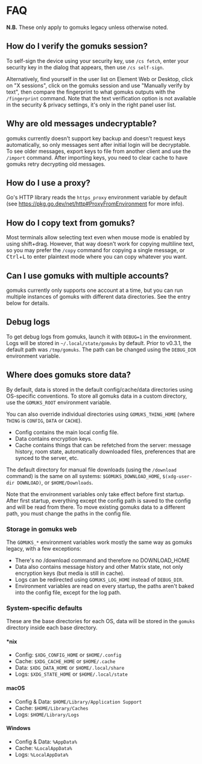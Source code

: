 # FAQ
**N.B.** These only apply to gomuks legacy unless otherwise noted.

## How do I verify the gomuks session?
To self-sign the device using your security key, use `/cs fetch`, enter your
security key in the dialog that appears, then use `/cs self-sign`.

Alternatively, find yourself in the user list on Element Web or Desktop, click
on "X sessions", click on the gomuks session and use "Manually verify by text",
then compare the fingerprint to what gomuks outputs with the `/fingerprint`
command. Note that the text verification option is not available in the
security & privacy settings, it's only in the right panel user list.

## Why are old messages undecryptable?
gomuks currently doesn't support key backup and doesn't request keys
automatically, so only messages sent after initial login will be decryptable.
To see older messages, export keys to file from another client and use the
`/import` command. After importing keys, you need to clear cache to have gomuks
retry decrypting old messages.

## How do I use a proxy?
Go's HTTP library reads the `https_proxy` environment variable by default
(see <https://pkg.go.dev/net/http#ProxyFromEnvironment> for more info).

## How do I copy text from gomuks?
Most terminals allow selecting text even when mouse mode is enabled by using
shift+drag. However, that way doesn't work for copying multiline text, so you
may prefer the `/copy` command for copying a single message, or
<kbd>Ctrl</kbd>+<kbd>L</kbd> to enter plaintext mode where you can copy
whatever you want.

## Can I use gomuks with multiple accounts?
gomuks currently only supports one account at a time, but you can run multiple
instances of gomuks with different data directories. See the entry below for
details.

## Debug logs
To get debug logs from gomuks, launch it with `DEBUG=1` in the environment.
Logs will be stored in `~/.local/state/gomuks` by default. Prior to v0.3.1,
the default path was `/tmp/gomuks`. The path can be changed using the `DEBUG_DIR`
environment variable.

## Where does gomuks store data?
By default, data is stored in the default config/cache/data directories using
OS-specific conventions. To store all gomuks data in a custom directory, use
the `GOMUKS_ROOT` environment variable.

You can also override individual directories using `GOMUKS_THING_HOME` (where
`THING` is `CONFIG`, `DATA` or `CACHE`).

* Config contains the main local config file.
* Data contains encryption keys.
* Cache contains things that can be refetched from the server: message history,
  room state, automatically downloaded files, preferences that are synced to
  the server, etc.

The default directory for manual file downloads (using the `/download` command)
is the same on all systems: `$GOMUKS_DOWNLOAD_HOME`, `$(xdg-user-dir DOWNLOAD)`,
or `$HOME/Downloads`.

Note that the environment variables only take effect before first startup.
After first startup, everything except the config path is saved to the config
and will be read from there. To move existing gomuks data to a different path,
you must change the paths in the config file.

### Storage in gomuks web
The `GOMUKS_*` environment variables work mostly the same way as gomuks legacy,
with a few exceptions:

* There's no /download command and therefore no DOWNLOAD_HOME
* Data also contains message history and other Matrix state, not only
  encryption keys (but media is still in cache).
* Logs can be redirected using `GOMUKS_LOG_HOME` instead of `DEBUG_DIR`.
* Environment variables are read on every startup, the paths aren't baked into
  the config file, except for the log path.

### System-specific defaults
These are the base directories for each OS, data will be stored in the `gomuks`
directory inside each base directory.

#### *nix
* Config: `$XDG_CONFIG_HOME` or `$HOME/.config`
* Cache: `$XDG_CACHE_HOME` or `$HOME/.cache`
* Data: `$XDG_DATA_HOME` or `$HOME/.local/share`
* Logs: `$XDG_STATE_HOME` or `$HOME/.local/state`

#### macOS
* Config & Data: `$HOME/Library/Application Support`
* Cache: `$HOME/Library/Caches`
* Logs: `$HOME/Library/Logs`

#### Windows
* Config & Data: `%AppData%`
* Cache: `%LocalAppData%`
* Logs: `%LocalAppData%`
